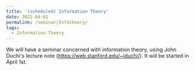 ```yaml
---
title: '(scheduled) Information Theory'
date: 2022-04-01
permalink: /seminar/Infotheory/
tags:
  - Information Theory
---
```


We will have a seminar concerned with information theory, using John Duchi's lecture note (https://web.stanford.edu/~jduchi/). It will be started in April 1st. 
